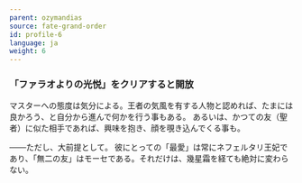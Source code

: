 ```yaml
---
parent: ozymandias
source: fate-grand-order
id: profile-6
language: ja
weight: 6
---
```


### 「ファラオよりの光悦」をクリアすると開放

マスターへの態度は気分による。王者の気風を有する人物と認めれば、たまには良かろう、と自分から進んで何かを行う事もある。
あるいは、かつての友（聖者）に似た相手であれば、興味を抱き、顔を覗き込んでくる事も。

───ただし、大前提として。
彼にとっての「最愛」は常にネフェルタリ王妃であり、「無二の友」はモーセである。それだけは、幾星霜を経ても絶対に変わらない。
